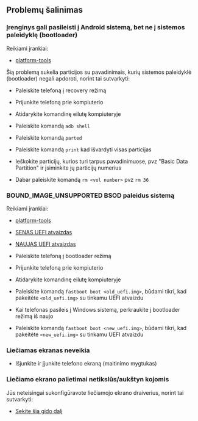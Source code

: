 ## Problemų šalinimas


### Įrenginys gali pasileisti į Android sistemą, bet ne į sistemos paleidyklę (bootloader)

Reikiami įrankiai:

- [platform-tools](https://developer.android.com/studio/releases/platform-tools)

Šią problemą sukelia particijos su pavadinimais, kurių sistemos paleidyklė (bootloader) negali apdoroti, norint tai sutvarkyti:

- Paleiskite telefoną į recovery režimą

- Prijunkite telefoną prie kompiuterio

- Atidarykite komandinę eilutę kompiuteryje

- Paleiskite komandą ```adb shell```

- Paleiskite komandą ```parted```

- Paleiskite komandą ```print``` kad išvardyti visas particijas

- Ieškokite particijų, kurios turi tarpus pavadinimuose, pvz "Basic Data Partition" ir įsiminkite jų particijų numerius

- Dabar paleiskite komandą ```rm <vol number>``` pvz ```rm 36```


### BOUND_IMAGE_UNSUPPORTED BSOD paleidus sistemą

Reikiami įrankiai:

- [platform-tools](https://developer.android.com/studio/releases/platform-tools)

- [SENAS UEFI atvaizdas](https://github.com/Icesito68/Port-Windows-11-Poco-X3-pro/releases/download/old_uefi/vayu_old_uefi.zip)

- [NAUJAS UEFI atvaizdas](http://github.com/degdag/edk2-msm/releases/latest)

- Paleiskite telefoną į bootloader režimą

- Prijunkite telefoną prie kompiuterio

- Atidarykite komandinę eilutę kompiuteryje

- Paleiskite komandą ```fastboot boot <old_uefi.img>```, būdami tikri, kad pakeitėte ```<old_uefi.img>``` su tinkamu UEFI atvaizdu

- Kai telefonas pasileis į Windows sistemą, perkraukite į bootloader režimą iš naujo

- Paleiskite komandą ```fastboot boot <new_uefi.img>```, būdami tikri, kad pakeitėte ```<new_uefi.img>``` su tinkamu UEFI atvaizdu


### Liečiamas ekranas neveikia

- Išjunkite ir įjunkite telefono ekraną (maitinimo mygtukas)


### Liečiamo ekrano palietimai netikslūs/aukštyn kojomis

Jūs neteisingai sukonfigūravote liečiamojo ekrano draiverius, norint tai sutvarkyti:

- [Sekite šią gido dalį](https://github.com/Icesito68/Port-Windows-11-Poco-X3-pro/blob/main/guide/English/2-install-en.md#check-what-type-of-panel-you-have)
